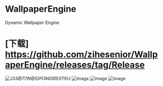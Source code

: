 # WallpaperEngine
Dynamic Wallpaper Engine

# [下载] https://github.com/zihesenior/WallpaperEngine/releases/tag/Release

![J33@7)1N@S)PI3NG9)E0TKU](https://github.com/user-attachments/assets/21b629a7-fd54-4f04-9da9-96d058ce3aee)
![image](https://github.com/user-attachments/assets/21014dbc-4535-4ccc-a0b2-bbce7cb2003b)
![image](https://github.com/user-attachments/assets/8609af55-fe5b-4223-b3af-b4bc1aecca61)
![image](https://github.com/user-attachments/assets/73ba7cd5-a964-45b2-a3d9-a61c68dfad45)

